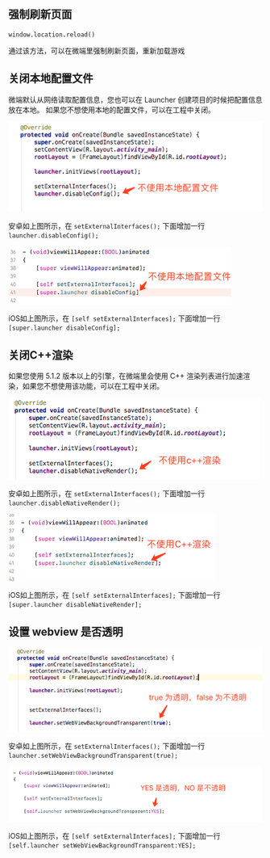 ## 强制刷新页面
```
window.location.reload()
```
通过该方法，可以在微端里强制刷新页面，重新加载游戏

## 关闭本地配置文件
微端默认从网络读取配置信息，您也可以在 Launcher 创建项目的时候把配置信息放在本地。
如果您不想使用本地的配置文件，可以在工程中关闭。

![](a1.png)

安卓如上图所示，在 `setExternalInterfaces();` 下面增加一行`launcher.disableConfig();`

![](a2.png)

iOS如上图所示，在 `[self setExternalInterfaces];` 下面增加一行`[super.launcher disableConfig];`

## 关闭C++渲染
如果您使用 5.1.2 版本以上的引擎，在微端里会使用 C++ 渲染列表进行加速渲染，如果您不想使用该功能，可以在工程中关闭。

![](a3.png)

安卓如上图所示，在 `setExternalInterfaces();` 下面增加一行`launcher.disableNativeRender();`

![](a4.png)

iOS如上图所示，在 `[self setExternalInterfaces];` 下面增加一行`[super.launcher disableNativeRender];`

## 设置 webview 是否透明

![](a5.png)

安卓如上图所示，在 `setExternalInterfaces();` 下面增加一行`launcher.setWebViewBackgroundTransparent(true);`

![](a6.png)

iOS如上图所示，在 `[self setExternalInterfaces];` 下面增加一行`[self.launcher setWebViewBackgroundTransparent:YES];`



